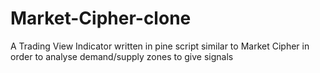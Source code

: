 # Market-Cipher-clone
A Trading View Indicator written in pine script similar to Market Cipher in order to analyse demand/supply zones to give signals

